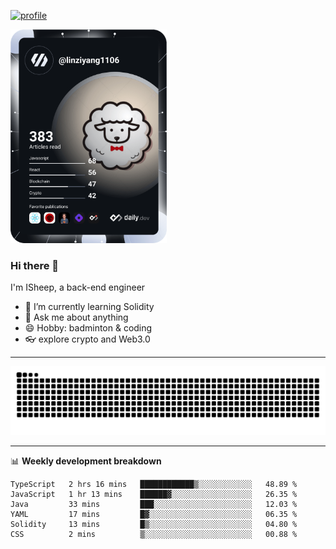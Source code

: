 [![profile](https://user-images.githubusercontent.com/54968314/208005045-e4b42f3b-833d-4242-bfcc-e764865553a2.svg)](https://www.calligrapher.ai/)

<a href="https://app.daily.dev/linziyang1106"><img src="/devcard.png" width="250" alt="ISheep's Dev Card"/></a>

### Hi there 🐏

I'm ISheep, a back-end engineer

- 🔭 I’m currently learning Solidity
- 💬 Ask me about anything
- 😄 Hobby: badminton & coding
- 👓 explore crypto and Web3.0

-------

![](https://raw.githubusercontent.com/ISheepp/ISheepp/output/github-contribution-grid-snake.svg)

-------

📊 **Weekly development breakdown**
<!--START_SECTION:waka-->

```text
TypeScript   2 hrs 16 mins   ████████████▒░░░░░░░░░░░░   48.89 %
JavaScript   1 hr 13 mins    ██████▓░░░░░░░░░░░░░░░░░░   26.35 %
Java         33 mins         ███░░░░░░░░░░░░░░░░░░░░░░   12.03 %
YAML         17 mins         █▓░░░░░░░░░░░░░░░░░░░░░░░   06.35 %
Solidity     13 mins         █▒░░░░░░░░░░░░░░░░░░░░░░░   04.80 %
CSS          2 mins          ▒░░░░░░░░░░░░░░░░░░░░░░░░   00.88 %
```

<!--END_SECTION:waka-->
